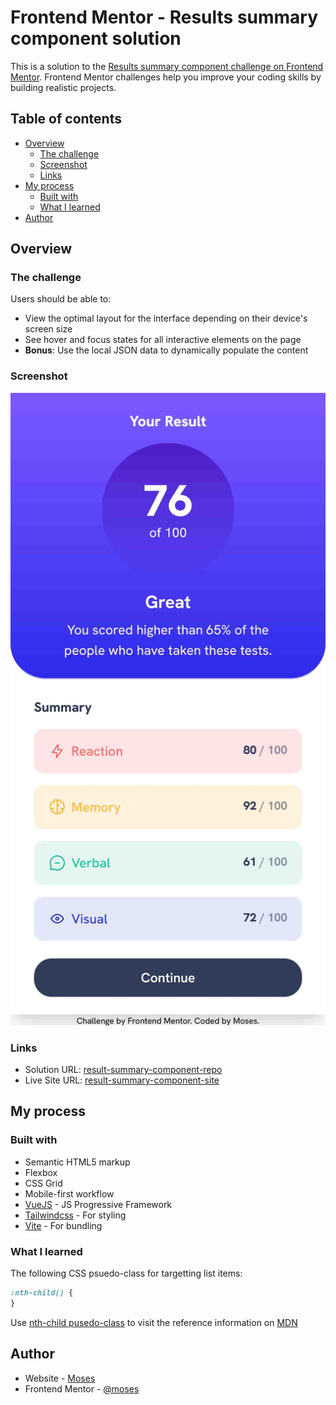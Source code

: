 # Frontend Mentor - Results summary component solution

This is a solution to the [Results summary component challenge on Frontend Mentor](https://www.frontendmentor.io/challenges/results-summary-component-CE_K6s0maV). Frontend Mentor challenges help you improve your coding skills by building realistic projects.

## Table of contents

- [Overview](#overview)
  - [The challenge](#the-challenge)
  - [Screenshot](#screenshot)
  - [Links](#links)
- [My process](#my-process)
  - [Built with](#built-with)
  - [What I learned](#what-i-learned)
- [Author](#author)

## Overview

### The challenge

Users should be able to:

- View the optimal layout for the interface depending on their device's screen size
- See hover and focus states for all interactive elements on the page
- **Bonus**: Use the local JSON data to dynamically populate the content

### Screenshot

![](./screenshot.jpg)

### Links

- Solution URL: [result-summary-component-repo](https://github.com/mbtenkorang/results-summary-component)
- Live Site URL: [result-summary-component-site](https://results-summary-component-fem.onrender.com)

## My process

### Built with

- Semantic HTML5 markup
- Flexbox
- CSS Grid
- Mobile-first workflow
- [VueJS](https://vuejs.org/) - JS Progressive Framework
- [Tailwindcss](https://tailwindcss.com/) - For styling
- [Vite](https://vitejs.dev/) - For bundling

### What I learned

The following CSS psuedo-class for targetting list items:

```css
:nth-child() {
}
```

Use [nth-child pusedo-class](https://developer.mozilla.org/en-US/docs/Web/CSS/:nth-child) to visit the reference information on [MDN](https://developer.mozilla.org/en-US/)

## Author

- Website - [Moses](https://github.com/mbtenkorang)
- Frontend Mentor - [@moses](https://www.frontendmentor.io/profile/mbtenkorag)
